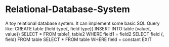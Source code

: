 # Relational-Database-System
A toy relational database system. 
It can implement some basic SQL Query like:
CREATE table (field type{, field type})
INSERT INTO table (value{, value})
SELECT * FROM table1, table2 WHERE field1 = field2
SELECT field {, field} FROM table
SELECT * FROM table WHERE field = constant EXIT
